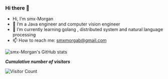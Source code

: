 ### Hi there 👋


-  Hi, I’m smx-Morgan
- 🔭 I’m a Java engineer and computer vision engineer
- 🌱 I’m currently learning golang , distributed system and natural language processing
- 📫 How to reach me: smxmorgab@gmail.com


![smx-Morgan's GitHub stats](https://github-readme-stats.vercel.app/api?username=smx-Morgan&show_icons=true&theme=tokyonight)

***Cumulative number of visitors***

![Visitor Count](https://profile-counter.glitch.me/smx-Morgan/count.svg)


